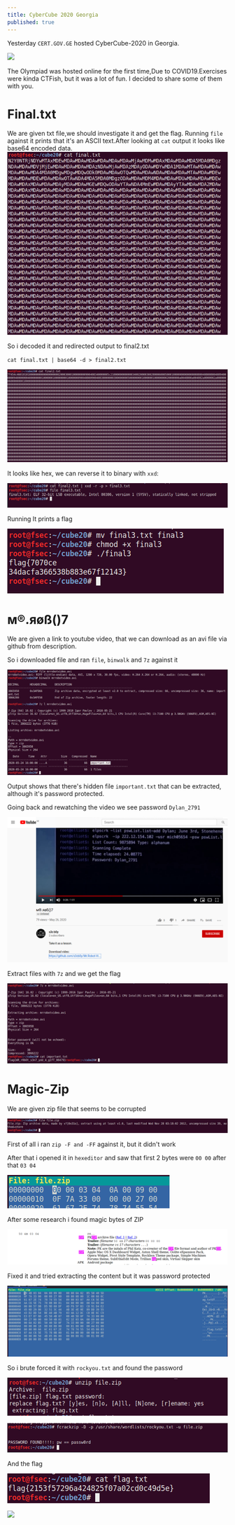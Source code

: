 ```yaml
---
title: CyberCube 2020 Georgia
published: true
---
```


Yesterday `CERT.GOV.GE` hosted CyberCube-2020 in Georgia.

![](https://github.com/0x70sec/0x70sec.github.io/tree/master/assets/images/cubic.jpg)

The Olympiad was hosted online for the first time,Due to COVID19.Exercises were kinda CTFish, but it was a lot of fun.
I decided to share some of them with you.


# [](#header-1)Final.txt
We are given txt file,we should investigate it and get the flag.
Running `file` against it prints that it's an ASCII text.After looking at `cat` output it looks like base64 encoded data.
![](https://raw.githubusercontent.com/0x70sec/0x70sec.github.io/master/assets/cybercube2020/1.png)

So i decoded it and redirected output to final2.txt

`cat final.txt | base64 -d > final2.txt`

![](https://raw.githubusercontent.com/0x70sec/0x70sec.github.io/master/assets/cybercube2020/2.png)

It looks like hex, we can reverse it to binary with `xxd`:

![](https://raw.githubusercontent.com/0x70sec/0x70sec.github.io/master/assets/cybercube2020/3.png)

Running It prints a flag

![](https://raw.githubusercontent.com/0x70sec/0x70sec.github.io/master/assets/cybercube2020/4.png)



# [](#header-2)м®.яøß()7

We are given a link to youtube video, that we can download as an avi file via github from description.

So i downloaded file and ran `file`, `binwalk` and `7z` against it

![](https://raw.githubusercontent.com/0x70sec/0x70sec.github.io/master/assets/cybercube2020/22.png)

Output shows that there's hidden file `important.txt` that can be extracted, although it's password protected.

Going back and rewatching the video we see password `Dylan_2791`

![](https://raw.githubusercontent.com/0x70sec/0x70sec.github.io/master/assets/cybercube2020/21.png)


Extract files with `7z` and we get the flag

![](https://raw.githubusercontent.com/0x70sec/0x70sec.github.io/master/assets/cybercube2020/23.png)


# [](#header-2)Magic-Zip

We are given zip file that seems to be corrupted

![](https://raw.githubusercontent.com/0x70sec/0x70sec.github.io/master/assets/cybercube2020/31.png)

First of all i ran `zip -F and -FF` against it, but it didn't work

After that i opened it in `hexeditor` and saw that first 2 bytes were `00 00` after that `03 04`

![](https://raw.githubusercontent.com/0x70sec/0x70sec.github.io/master/assets/cybercube2020/32.png)

After some research i found magic bytes of ZIP

![](https://raw.githubusercontent.com/0x70sec/0x70sec.github.io/master/assets/cybercube2020/33.png)

Fixed it and tried extracting the content but it was password protected


![](https://raw.githubusercontent.com/0x70sec/0x70sec.github.io/master/assets/cybercube2020/34.png)



So i brute forced it with `rockyou.txt` and found the password 

![](https://raw.githubusercontent.com/0x70sec/0x70sec.github.io/master/assets/cybercube2020/36.png)

![](https://raw.githubusercontent.com/0x70sec/0x70sec.github.io/master/assets/cybercube2020/37.png)

And the flag

![](https://raw.githubusercontent.com/0x70sec/0x70sec.github.io/master/assets/cybercube2020/38.png)

![](https://github.com/0x70sec/0x70sec.github.io/tree/master/assets/images0/cubic.jpg)






